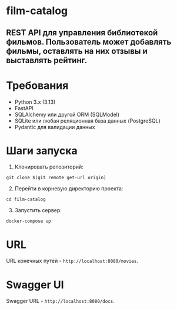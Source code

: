 # film-catalog

## REST API для управления библиотекой фильмов. Пользователь может добавлять фильмы, оставлять на них отзывы и выставлять рейтинг.

# Требования
- Python 3.x (3.13)
- FastAPI
- SQLAlchemy или другой ORM (SQLModel)
- SQLite или любая реляционная база данных (PostgreSQL)
- Pydantic для валидации данных

# Шаги запуска
1. Клонировать репозиторий:
```
git clone $(git remote get-url origin)
```
2. Перейти в корневую директорию проекта:
```
cd film-catalog
```
3. Запустить сервер:
```
docker-compose up
```

# URL
URL конечных путей - `http://localhost:8080/movies`.

# Swagger UI
Swagger URL - `http://localhost:8080/docs`.

